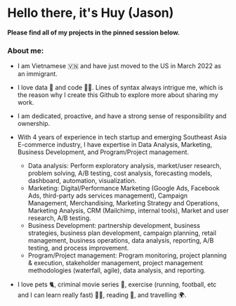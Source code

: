 # Hello there, it's Huy (Jason)
**Please find all of my projects in the pinned session below.**

### About me: 

* I am Vietnamese 🇻🇳 and have just moved to the US in March 2022 as an immigrant.
    
* I love data 🔢 and code 👨‍💻. Lines of syntax always intrigue me, which is the reason why I create this Github to explore more about sharing my work. 

* I am dedicated, proactive, and have a strong sense of responsibility and ownership. 

* With 4 years of experience in tech startup and emerging Southeast Asia E-commerce industry, I have expertise in Data Analysis, Marketing, Business Development, and Program/Project management.
    + Data analysis: Perform exploratory analysis, market/user research, problem solving, A/B testing, cost analysis, forecasting models, dashboard, automation, visualization.
    + Marketing: Digital/Performance Marketing (Google Ads, Facebook Ads, third-party ads services management), Campaign Management, Merchandising, Marketing Strategy and Operations, Marketing Analysis, CRM (Mailchimp, internal tools), Market and user research, A/B testing. 
    + Business Development: partnership development, business strategies, business plan development, campaign planning, retail management, business operations, data analysis, reporting, A/B testing, and process improvement.
    + Program/Project management: Program monitoring, project planning & execution, stakeholder management, project management methodologies (waterfall, agile), data analysis, and reporting. 
    
* I love pets 🐈, criminal movie series 🦹, exercise (running, football, etc and I can learn really fast) 🏃‍♂️, reading 📔, and travelling 🌍.
